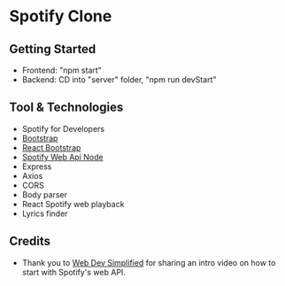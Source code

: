 # Spotify Clone

## Getting Started

- Frontend: "npm start"
- Backend: CD into "server" folder, "npm run devStart"

## Tool & Technologies

- Spotify for Developers
- [Bootstrap](https://getbootstrap.com/)
- [React Bootstrap](https://react-bootstrap.github.io/)
- [Spotify Web Api Node](https://github.com/thelinmichael/spotify-web-api-node)
- Express
- Axios
- CORS
- Body parser
- React Spotify web playback
- Lyrics finder

## Credits

- Thank you to [Web Dev Simplified](https://www.youtube.com/watch?v=Xcet6msf3eE) for sharing an intro video on how to start with Spotify's web API.